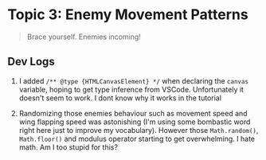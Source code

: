 # Topic 3: Enemy Movement Patterns

> Brace yourself. Enemies incoming!

## Dev Logs

1. I added `/** @type {HTMLCanvasElement} */` when declaring the `canvas` variable, hoping to get type inference from VSCode. Unfortunately it doesn't seem to work. I dont know why it works in the tutorial

2. Randomizing those enemies behaviour such as movement speed and wing flapping speed was astonishing (I'm using some bombastic word right here just to improve my vocabulary). However those `Math.random()`, `Math.floor()` and modulus operator starting to get overwhelming. I hate math. Am I too stupid for this?
